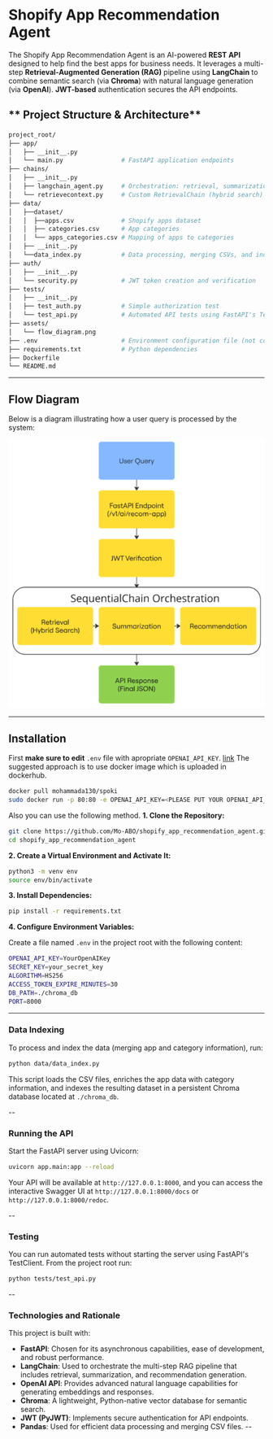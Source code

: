 # **Shopify App Recommendation Agent**

The Shopify App Recommendation Agent is an AI-powered **REST API** designed to help find the best apps for business needs. It leverages a multi-step **Retrieval-Augmented Generation (RAG)** pipeline using **LangChain** to combine semantic search (via **Chroma**) with natural language generation (via **OpenAI**). **JWT-based** authentication secures the API endpoints.

## ** Project Structure & Architecture**

```sh
project_root/
├── app/
│   ├── __init__.py
│   └── main.py                # FastAPI application endpoints
├── chains/
│   ├── __init__.py
│   ├── langchain_agent.py     # Orchestration: retrieval, summarization, and recommendation chains
│   └── retrievecontext.py     # Custom RetrievalChain (hybrid search)
├── data/
│   ├──dataset/
│   │  ├──apps.csv             # Shopify apps dataset
│   │  ├── categories.csv      # App categories
│   │  └── apps_categories.csv # Mapping of apps to categories
│   ├── __init__.py
│   └──data_index.py           # Data processing, merging CSVs, and indexing in Chroma                    
├── auth/
│   ├── __init__.py
│   └── security.py            # JWT token creation and verification
├── tests/
│   ├── __init__.py
│   ├── test_auth.py           # Simple authorization test
│   └── test_api.py            # Automated API tests using FastAPI's TestClient
├── assets/
│   └── flow_diagram.png
├── .env                       # Environment configuration file (not committed)
├── requirements.txt           # Python dependencies
├── Dockerfile 
└── README.md                 
```

---

## **Flow Diagram**

Below is a diagram illustrating how a user query is processed by the system:

![Flow Diagram](./assets/flow_diagram.png)

---

## **Installation**

First **make sure to edit** `.env` file with apropriate `OPENAI_API_KEY`.
[link](doc:linking-to-pages#anchor-links)
The suggested approach is to use docker image which is uploaded in dockerhub.
```sh
docker pull mohammada130/spoki
sudo docker run -p 80:80 -e OPENAI_API_KEY=<PLEASE PUT YOUR OPENAI_API_KEY HERE> mohammada130/spoki
```
Also you can use the following method.
**1. Clone the Repository:**

```sh
git clone https://github.com/Mo-ABO/shopify_app_recommendation_agent.git
cd shopify_app_recommendation_agent
```

**2. Create a Virtual Environment and Activate It:**

```sh
python3 -m venv env
source env/bin/activate
```

**3. Install Dependencies:**

```sh
pip install -r requirements.txt
```
**4. Configure Environment Variables:**

Create a file named `.env` in the project root with the following content:

```sh
OPENAI_API_KEY=YourOpenAIKey
SECRET_KEY=your_secret_key
ALGORITHM=HS256
ACCESS_TOKEN_EXPIRE_MINUTES=30
DB_PATH=./chroma_db
PORT=8000
```

---
### **Data Indexing**

To process and index the data (merging app and category information), run:

```sh
python data/data_index.py
```
This script loads the CSV files, enriches the app data with category information, and indexes the resulting dataset in a persistent Chroma database located at `./chroma_db`.

--
### **Running the API**

Start the FastAPI server using Uvicorn:

```sh
uvicorn app.main:app --reload
```
Your API will be available at `http://127.0.0.1:8000`, and you can access the interactive Swagger UI at `http://127.0.0.1:8000/docs` or `http://127.0.0.1:8000/redoc`.

--
### **Testing**

You can run automated tests without starting the server using FastAPI's TestClient. From the project root run:

```sh
python tests/test_api.py
```
--
### **Technologies and Rationale**
This project is built with:

- **FastAPI**: Chosen for its asynchronous capabilities, ease of development, and robust performance.
- **LangChain**: Used to orchestrate the multi-step RAG pipeline that includes retrieval, summarization, and recommendation generation.
- **OpenAI API**: Provides advanced natural language capabilities for generating embeddings and responses.
- **Chroma**: A lightweight, Python-native vector database for semantic search.
- **JWT (PyJWT)**: Implements secure authentication for API endpoints.
- **Pandas**: Used for efficient data processing and merging CSV files.
--
